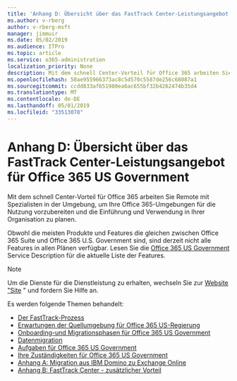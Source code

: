 ```yaml
---
title: 'Anhang D: Übersicht über das FastTrack Center-Leistungsangebot für Office 365 US Government'
ms.author: v-rberg
author: v-rberg-msft
manager: jimmuir
ms.date: 05/02/2019
ms.audience: ITPro
ms.topic: article
ms.service: o365-administration
localization_priority: None
description: Mit dem schnell Center-Vorteil für Office 365 arbeiten Sie Remote mit Spezialisten in der Umgebung, um Ihre Office 365-Umgebungen für die Nutzung vorzubereiten und die Einführung und Verwendung in Ihrer Organisation zu planen.
ms.openlocfilehash: 50ae955966373ac8c5d570c5587de256c68087a1
ms.sourcegitcommit: ccdd833af651980ea6ac655bf32b4262474b35d4
ms.translationtype: MT
ms.contentlocale: de-DE
ms.lasthandoff: 05/01/2019
ms.locfileid: "33513078"
---
```

# <a name="appendix-d---fasttrack-center-benefit-overview-for-office-365-us-government"></a>Anhang D: Übersicht über das FastTrack Center-Leistungsangebot für Office 365 US Government

Mit dem schnell Center-Vorteil für Office 365 arbeiten Sie Remote mit Spezialisten in der Umgebung, um Ihre Office 365-Umgebungen für die Nutzung vorzubereiten und die Einführung und Verwendung in Ihrer Organisation zu planen. 
  
Obwohl die meisten Produkte und Features die gleichen zwischen Office 365 Suite und Office 365 U.S. Government sind, sind derzeit nicht alle Features in allen Plänen verfügbar. Lesen Sie die [Office 365 US Government](https://aka.ms/aboutgovcloud) Service Description für die aktuelle Liste der Features.

> [!NOTE]
> Um die Dienste für die Dienstleistung zu erhalten, wechseln Sie zur [Website "Site](https://go.microsoft.com/fwlink/?linkid=780698) " und fordern Sie Hilfe an.  

Es werden folgende Themen behandelt:
- [Der FastTrack-Prozess](O365-fasttrack-process.md) 
- [Erwartungen der Quellumgebung für Office 365 US-Regierung](US-Gov-appendix-source-environment-expectations.md)   
- [Onboarding-und Migrationsphasen für Office 365 US Government](US-Gov-appendix-onboarding-and-migration.md)
- [Datenmigration](O365-data-migration.md)    
- [Aufgaben für Office 365 US Government](US-Gov-appendix-fasttrack-responsibilities.md)   
- [Ihre Zuständigkeiten für Office 365 US Government](US-Gov-appendix-your-responsibilities.md) 
- [Anhang A: Migration aus IBM Domino zu Exchange Online](O365-from-ibm-domino-to-exchange-online.md)   
- [Anhang B: FastTrack Center - zusätzlicher Vorteil](O365-fasttrack-additional-benefits.md)


